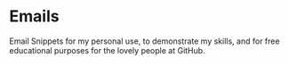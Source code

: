 # Emails
Email Snippets for my personal use, to demonstrate my skills, and for free educational purposes for the lovely people at GitHub.
